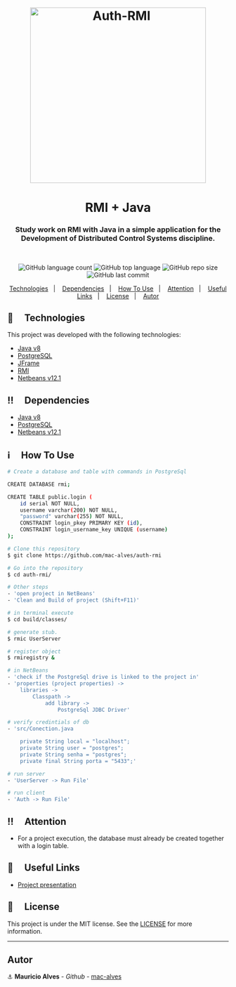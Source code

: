 <h1 align="center">
  <img alt="Auth-RMI" src="https://res.cloudinary.com/dpf7e7tpc/image/upload/v1603655086/projetos/auth-rmi_lfncqx.png" width="400" />
</h1>

<h1 align="center">
  RMI + Java
</h1>
<h3 align="center">Study work on RMI with Java in a simple application for the Development of Distributed Control Systems discipline.</h3>
<br/>
<p align="center">
  <img alt="GitHub language count" src="https://img.shields.io/github/languages/count/mac-alves/auth-rmi">
  <img alt="GitHub top language" src="https://img.shields.io/github/languages/top/mac-alves/auth-rmi">
  <img alt="GitHub repo size" src="https://img.shields.io/github/repo-size/mac-alves/auth-rmi">
  <img alt="GitHub last commit" src="https://img.shields.io/github/last-commit/mac-alves/auth-rmi"> 
</p>

<p align="center">
  <a href="#rocket-technologies">Technologies</a>&nbsp;&nbsp;&nbsp;|&nbsp;&nbsp;&nbsp;
  <a href="#bangbang-dependencies">Dependencies</a>&nbsp;&nbsp;&nbsp;|&nbsp;&nbsp;&nbsp;
  <a href="#information_source-how-to-use">How To Use</a>&nbsp;&nbsp;&nbsp;|&nbsp;&nbsp;&nbsp;
  <a href="#bangbang-license">Attention</a>&nbsp;&nbsp;&nbsp;|&nbsp;&nbsp;&nbsp;
  <a href="#link-useful-links">Useful Links</a>&nbsp;&nbsp;&nbsp;|&nbsp;&nbsp;&nbsp;
  <a href="#memo-license">License</a>&nbsp;&nbsp;&nbsp;|&nbsp;&nbsp;&nbsp;
  <a href="#memo-license">Autor</a>
</p>

## :rocket: &nbsp;&nbsp;&nbsp; Technologies

This project was developed with the following technologies:
-  [Java v8](https://www.java.com/pt-BR/)
-  [PostgreSQL](https://www.postgresql.org/)
-  [JFrame](https://docs.oracle.com/javase/8/docs/api/javax/swing/JFrame.html)
-  [RMI](https://www.java.com/pt-BR/)
-  [Netbeans v12.1](https://netbeans.org/)

## :bangbang: &nbsp;&nbsp;&nbsp; Dependencies
-  [Java v8](https://www.java.com/pt-BR/)
-  [PostgreSQL](https://www.postgresql.org/)
-  [Netbeans v12.1](https://netbeans.org/)

## :information_source: &nbsp;&nbsp;&nbsp; How To Use

```bash
# Create a database and table with commands in PostgreSql

CREATE DATABASE rmi;

CREATE TABLE public.login (
	id serial NOT NULL,
	username varchar(200) NOT NULL,
	"password" varchar(255) NOT NULL,
	CONSTRAINT login_pkey PRIMARY KEY (id),
	CONSTRAINT login_username_key UNIQUE (username)
);

# Clone this repository
$ git clone https://github.com/mac-alves/auth-rmi

# Go into the repository
$ cd auth-rmi/

# Other steps
- 'open project in NetBeans'
- 'Clean and Build of project (Shift+F11)'

# in terminal execute
$ cd build/classes/

# generate stub.
$ rmic UserServer

# register object
$ rmiregistry &

# in NetBeans
- 'check if the PostgreSql drive is linked to the project in'
- 'properties (project properties) ->
	libraries ->
		Classpath ->
			add library -> 
				PostgreSql JDBC Driver'

# verify credintials of db
- 'src/Conection.java

	private String local = "localhost";
	private String user = "postgres";
	private String senha = "postgres";
	private final String porta = "5433";'

# run server
- 'UserServer -> Run File'

# run client
- 'Auth -> Run File'

```

## :bangbang: &nbsp;&nbsp;&nbsp; Attention
- For a project execution, the database must already be created together with a login table.

## :link: &nbsp;&nbsp;&nbsp; Useful Links
 - [Project presentation](https://youtu.be/zpJR2cxbt-o)

## :memo: &nbsp;&nbsp;&nbsp; License
This project is under the MIT license. See the [LICENSE](https://github.com/mac-alves/auth-rmi/blob/main/LICENSE) for more information.

---

## Autor

:anchor: **Mauricio Alves** - *Github* - [mac-alves](https://github.com/mac-alves)
